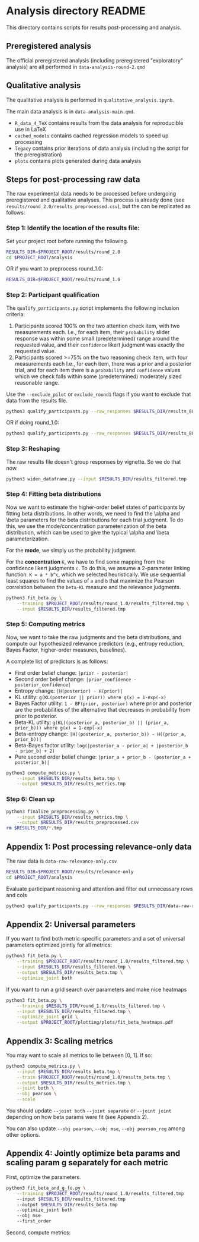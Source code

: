 # Analysis directory README

This directory contains scripts for results post-processing and analysis.

## Preregistered analysis
The official preregistered analysis (including preregistered "exploratory" analysis) are all performed in `data-analysis-round-2.qmd`

## Qualitative analysis
The qualitative analysis is performed in `qualitative_analysis.ipynb`.

The main data analysis is in `data-analysis-main.qmd`.

- `R_data_4_TeX` contains results from the data analysis for reproducible use in LaTeX
- `cached_models` contains cached regression models to speed up processing
- `legacy` contains prior iterations of data analysis (including the script for the preregistration)
- `plots` contains plots generated during data analysis


## Steps for post-processing raw data

The raw experimental data needs to be processed before undergoing preregistered and qualitative analyses.
This process is already done (see `results/round_2.0/results_preprocessed.csv`),
but the can be replicated as follows:

### Step 1: Identify the location of the results file:

Set your project root before running the following.

```bash
RESULTS_DIR=$PROJECT_ROOT/results/round_2.0
cd $PROJECT_ROOT/analysis
```

OR if you want to preprocess round_1.0:
```bash
RESULTS_DIR=$PROJECT_ROOT/results/round_1.0
```

### Step 2: Participant qualification
The `qualify_participants.py` script implements the following inclusion criteria:
1. Participants scored 100% on the two attention check item, with two measurements each. 
  I.e., for each item, their `probability` slider response was within some small (predetermined) range around the requested value, 
  and their `confidence` likert judgment was exactly the requested value.
2. Participants scored >=75% on the two reasoning check item, with four measurements each
   I.e., for each item, there was a prior and a posterior trial, 
   and for each item there is a `probability` and `confidence` values 
   which we check falls within some (predetermined) moderately sized reasonable range.

Use the `--exclude_pilot` or `exclude_round1` flags if you want to exclude that data from the results file.

```bash
python3 qualify_participants.py --raw_responses $RESULTS_DIR/results_80_relevance-answers.csv --output $RESULTS_DIR/results_filtered.tmp --exclude_round1
```

OR if doing round_1.0:
```bash
python3 qualify_participants.py --raw_responses $RESULTS_DIR/results_80_relevance-answers.csv --output $RESULTS_DIR/results_filtered.tmp
```


### Step 3: Reshaping

The raw results file doesn't group responses by vignette. So we do that now.

```bash
python3 widen_dataframe.py --input $RESULTS_DIR/results_filtered.tmp
```


### Step 4: Fitting beta distributions

Now we want to estimate the higher-order belief states of participants by fitting beta distributions. 
In other words, we need to find the \alpha and \beta parameters for the beta distributions for each trial judgment. 
To do this, we use the mode/concentration parameterization of the beta distribution, 
which can be used to give the typical \alpha and \beta parameterization.

For the **mode**, we simply us the probability judgment.

For the **concentration** `K`, we have to find some mapping from the confidence likert judgments `c`. 
To do this, we assume a 2-parameter linking function: `K = a * b^c`, which we selected heuristically. 
We use sequential least squares to find the values of `a` and `b` that maximize the Pearson correlation between
the `beta-KL` measure and the relevance judgments.

```bash
python3 fit_beta.py \
    --training $PROJECT_ROOT/results/round_1.0/results_filtered.tmp \
    --input $RESULTS_DIR/results_filtered.tmp
```

### Step 5: Computing metrics

Now, we want to take the raw judgments and the beta distributions, and compute our hypothesized relevance predictors 
(e.g., entropy reduction, Bayes Factor, higher-order measures, baselines).

A complete list of predictors is as follows:
- First order belief change: `|prior - posterior|`
- Second order belief change: `|prior_confidence - posterior_confidence|`
- Entropy change: `|H(posterior) - H(prior)|`
- KL utility: `g(KL(posterior || prior)) where g(x) = 1-exp(-x)`
- Bayes Factor utility: `1 - BF(prior, posterior)` where prior and posterior are the probabilities of the alternative that decreases in probability from prior to posterior.
- Beta-KL utility: `g(KL((posterior_a, posterior_b) || (prior_a, prior_b))) where g(x) = 1-exp(-x)`
- Beta-entropy change: `|H((posterior_a, posterior_b)) - H((prior_a, prior_b))|`
- Beta-Bayes factor utility: `log(|posterior_a - prior_a| + |posterior_b - prior_b| + 2)`
- Pure second order belief change: `|prior_a + prior_b - (posterior_a + posterior_b)|`

```bash
python3 compute_metrics.py \
    --input $RESULTS_DIR/results_beta.tmp \
    --output $RESULTS_DIR/results_metrics.tmp
```

### Step 6: Clean up
```bash
python3 finalize_preprocessing.py \
    --input $RESULTS_DIR/results_metrics.tmp \
    --output $RESULTS_DIR/results_preprocessed.csv
rm $RESULTS_DIR/*.tmp
```

## Appendix 1: Post processing relevance-only data
The raw data is `data-raw-relevance-only.csv`
```bash
RESULTS_DIR=$PROJECT_ROOT/results/relevance-only
cd $PROJECT_ROOT/analysis
```

Evaluate participant reasoning and attention and filter out unnecessary rows and cols
```bash
python3 qualify_participants.py --raw_responses $RESULTS_DIR/data-raw-relevance-only.csv --output $RESULTS_DIR/results_preprocessed.csv --relevance-only
```

## Appendix 2: Universal parameters

If you want to find both metric-specific parameters and a set of universal parameters optimized jointly for all metrics:
```bash
python3 fit_beta.py \
    --training $PROJECT_ROOT/results/round_1.0/results_filtered.tmp \
    --input $RESULTS_DIR/results_filtered.tmp \
    --output $RESULTS_DIR/results_beta.tmp \
    --optimize_joint both
```

If you want to run a grid search over parameters and make nice heatmaps
```bash
python3 fit_beta.py \
    --training $RESULTS_DIR/round_1.0/results_filtered.tmp \
    --input $RESULTS_DIR/results_filtered.tmp \
    --optimize_joint grid \
    --output $PROJECT_ROOT/plotting/plots/fit_beta_heatmaps.pdf
```

## Appendix 3: Scaling metrics

You may want to scale all metrics to lie between [0, 1]. If so:

```bash
python3 compute_metrics.py \
    --input $RESULTS_DIR/results_beta.tmp \
    --train $PROJECT_ROOT/results/round_1.0/results_beta.tmp \
    --output $RESULTS_DIR/results_metrics.tmp \
    --joint both \
    --obj pearson \
    --scale
 ```

You should update `--joint both` `--joint separate` or `--joint joint` 
depending on how beta params were fit (see Appendix 2).

You can also update `--obj pearson`, `--obj mse`, `--obj pearson_reg` among other options.


## Appendix 4: Jointly optimize beta params and scaling param g separately for each metric

First, optimize the parameters.
```bash
python3 fit_beta_and_g_fo.py \
    --training $PROJECT_ROOT/results/round_1.0/results_filtered.tmp
    --input $RESULTS_DIR/results_filtered.tmp
    --output $RESULTS_DIR/results_beta.tmp
    --optimize_joint both
    --obj mse
    --first_order 
```

Second, compute metrics:

